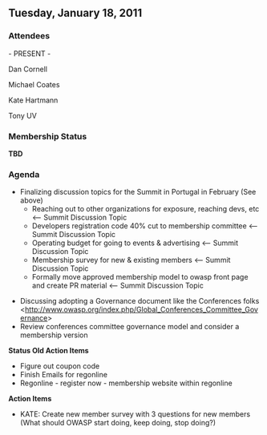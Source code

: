 ## Tuesday, January 18, 2011

### Attendees

\- PRESENT -

Dan Cornell

Michael Coates

Kate Hartmann

Tony UV

### Membership Status

**TBD**

### Agenda

  - Finalizing discussion topics for the Summit in Portugal in February
    (See above)
      - Reaching out to other organizations for exposure, reaching devs,
        etc \<-- Summit Discussion Topic
      - Developers registration code 40% cut to membership committee
        \<-- Summit Discussion Topic
      - Operating budget for going to events & advertising \<-- Summit
        Discussion Topic
      - Membership survey for new & existing members \<-- Summit
        Discussion Topic
      - Formally move approved membership model to owasp front page and
        create PR material \<-- Summit Discussion Topic

<!-- end list -->

  - Discussing adopting a Governance document like the Conferences folks
    \<<http://www.owasp.org/index.php/Global_Conferences_Committee_Governance>\>
  - Review conferences committee governance model and consider a
    membership version

**Status Old Action Items**

  - Figure out coupon code
  - Finish Emails for regonline
  - Regonline - register now - membership website within regonline

**Action Items**

  - KATE: Create new member survey with 3 questions for new members
    (What should OWASP start doing, keep doing, stop doing?)